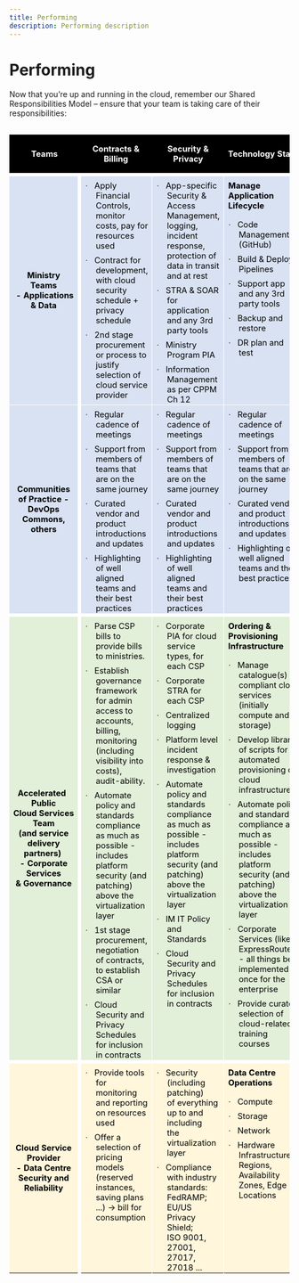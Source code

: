 ```yaml
---
title: Performing
description: Performing description
---
```


# Performing
Now that you’re up and running in the cloud, remember our Shared Responsibilities Model – ensure that your team is taking care of their responsibilities:

<table class="MsoTable15Grid4" border="1" cellspacing="0" cellpadding="0" align="left"  style="width:100%;border-collapse:collapse;border:none;" summary="Public Cloud Accelerator Service Shared Responsibilities Model for compute and storage, clarifying the responsibilities shared between Ministry Teams, Communities of Practice, Accelerated Public Cloud Services Team and the Cloud Service Providers.">
 <tbody><tr style="height:27.4pt">
  <th width="153" style="width:115.05pt;border:none;border-bottom:solid white 4.5pt;
  background:black;padding:0cm 5.4pt 0cm 5.4pt;height:27.4pt">
  <p class="MsoNormal" align="center" style="text-align:center"><b><span style="font-size:11.0pt;color:white">Teams</span></b></p>
  </th>
  <th width="243" style="width:182.1pt;border:none;border-bottom:solid white 4.5pt;
  background:black;padding:0cm 5.4pt 0cm 5.4pt;height:27.4pt">
  <p class="MsoNormal" align="center" style="text-align:center"><b><span style="font-size:11.0pt;color:white">Contracts &amp; Billing</span></b></p>
  </th>
  <th width="246" style="width:184.3pt;border:none;border-bottom:solid white 4.5pt;
  background:black;padding:0cm 5.4pt 0cm 5.4pt;height:27.4pt">
  <p class="MsoNormal" align="center" style="text-align:center"><b><span style="font-size:11.0pt;color:white">Security &amp; Privacy</span></b></p>
  </th>
  <th width="274" style="width:205.55pt;border:none;border-bottom:solid white 4.5pt;
  background:black;padding:0cm 5.4pt 0cm 5.4pt;height:27.4pt">
  <p class="MsoNormal" align="center" style="text-align:center"><b><span style="font-size:11.0pt;color:white">Technology Stack</span></b></p>
  </th>
 </tr>
 <tr style="height:159.65pt">
  <td width="153" style="width:115.05pt;border-top:none;border-left:none;
  border-bottom:solid white 1.0pt;border-right:solid white 4.5pt;background:
  #D9E2F3;padding:0cm 5.4pt 0cm 5.4pt;height:159.65pt">
  <p class="MsoNormal" align="center" style="text-align:center"><b><span style="font-size:11.0pt;color:black">Ministry Teams<br>
  &nbsp;- Applications &amp; Data</span></b></p>
  </td>
  <td width="243" valign="top" style="width:182.1pt;border-top:none;border-left:
  none;border-bottom:solid white 1.0pt;border-right:solid white 1.0pt;
  background:#D9E2F3;padding:0cm 5.4pt 0cm 5.4pt;height:159.65pt">
  <p class="MsoListParagraph" style="margin-top:6.0pt;margin-right:0cm;
  margin-bottom:0cm;margin-left:14.2pt;margin-bottom:.0001pt;text-indent:-14.2pt"><span style="font-size:11.0pt;font-family:Symbol">·<span style="font:7.0pt &quot;Times New Roman&quot;">&nbsp;&nbsp;&nbsp;&nbsp;
  </span></span><span style="font-size:11.0pt;color:black">Apply Financial
  Controls, monitor costs, pay for resources used</span></p>
  <p class="MsoListParagraph" style="margin-top:6.0pt;margin-right:0cm;
  margin-bottom:0cm;margin-left:14.2pt;margin-bottom:.0001pt;text-indent:-14.2pt"><span style="font-size:11.0pt;font-family:Symbol">·<span style="font:7.0pt &quot;Times New Roman&quot;">&nbsp;&nbsp;&nbsp;&nbsp;
  </span></span><span style="font-size:11.0pt;color:black">Contract for
  development, with cloud security schedule + privacy schedule</span></p>
  <p class="MsoListParagraph" style="margin-top:6.0pt;margin-right:0cm;
  margin-bottom:0cm;margin-left:14.2pt;margin-bottom:.0001pt;text-indent:-14.2pt"><span style="font-size:11.0pt;font-family:Symbol">·<span style="font:7.0pt &quot;Times New Roman&quot;">&nbsp;&nbsp;&nbsp;&nbsp;
  </span></span><span style="font-size:11.0pt;color:black">2nd stage procurement
  or process to justify selection of cloud service provider</span></p>
  </td>
  <td width="246" valign="top" style="width:184.3pt;border-top:none;border-left:
  none;border-bottom:solid white 1.0pt;border-right:solid white 1.0pt;
  background:#D9E2F3;padding:0cm 5.4pt 0cm 5.4pt;height:159.65pt">
  <p class="MsoListParagraph" style="margin-top:6.0pt;margin-right:0cm;
  margin-bottom:0cm;margin-left:14.2pt;margin-bottom:.0001pt;text-indent:-14.2pt"><span style="font-size:11.0pt;font-family:Symbol">·<span style="font:7.0pt &quot;Times New Roman&quot;">&nbsp;&nbsp;&nbsp;&nbsp;
  </span></span><span style="font-size:11.0pt;color:black">App-specific
  Security &amp; Access Management, logging, incident response, protection of
  data in transit and at rest</span></p>
  <p class="MsoListParagraph" style="margin-top:6.0pt;margin-right:0cm;
  margin-bottom:0cm;margin-left:14.2pt;margin-bottom:.0001pt;text-indent:-14.2pt"><span style="font-size:11.0pt;font-family:Symbol">·<span style="font:7.0pt &quot;Times New Roman&quot;">&nbsp;&nbsp;&nbsp;&nbsp;
  </span></span><span style="font-size:11.0pt;color:black">STRA &amp; SOAR for
  application and any 3rd party tools</span></p>
  <p class="MsoListParagraph" style="margin-top:6.0pt;margin-right:0cm;
  margin-bottom:0cm;margin-left:14.2pt;margin-bottom:.0001pt;text-indent:-14.2pt"><span style="font-size:11.0pt;font-family:Symbol">·<span style="font:7.0pt &quot;Times New Roman&quot;">&nbsp;&nbsp;&nbsp;&nbsp;
  </span></span><span style="font-size:11.0pt;color:black">Ministry Program PIA</span></p>
  <p class="MsoListParagraph" style="margin-top:6.0pt;margin-right:0cm;
  margin-bottom:0cm;margin-left:14.2pt;margin-bottom:.0001pt;text-indent:-14.2pt"><span style="font-size:11.0pt;font-family:Symbol">·<span style="font:7.0pt &quot;Times New Roman&quot;">&nbsp;&nbsp;&nbsp;&nbsp;
  </span></span><span style="font-size:11.0pt;color:black">Information
  Management as per CPPM Ch 12</span></p>
  </td>
  <td width="274" valign="top" style="width:205.55pt;border:none;border-bottom:
  solid white 1.0pt;background:#D9E2F3;padding:0cm 5.4pt 0cm 5.4pt;height:159.65pt">
  <p class="MsoNormal" style="margin-top:6.0pt"><b><span style="font-size:11.0pt;
  color:black">Manage Application Lifecycle</span></b></p>
  <p class="MsoListParagraph" style="margin-top:6.0pt;margin-right:0cm;
  margin-bottom:0cm;margin-left:14.2pt;margin-bottom:.0001pt;text-indent:-14.2pt"><span style="font-size:11.0pt;font-family:Symbol">·<span style="font:7.0pt &quot;Times New Roman&quot;">&nbsp;&nbsp;&nbsp;&nbsp;
  </span></span><span style="font-size:11.0pt;color:black">Code Management
  (GitHub)</span></p>
  <p class="MsoListParagraph" style="margin-top:6.0pt;margin-right:0cm;
  margin-bottom:0cm;margin-left:14.2pt;margin-bottom:.0001pt;text-indent:-14.2pt"><span style="font-size:11.0pt;font-family:Symbol">·<span style="font:7.0pt &quot;Times New Roman&quot;">&nbsp;&nbsp;&nbsp;&nbsp;
  </span></span><span style="font-size:11.0pt;color:black">Build &amp; Deploy
  Pipelines</span></p>
  <p class="MsoListParagraph" style="margin-top:6.0pt;margin-right:0cm;
  margin-bottom:0cm;margin-left:14.2pt;margin-bottom:.0001pt;text-indent:-14.2pt"><span style="font-size:11.0pt;font-family:Symbol">·<span style="font:7.0pt &quot;Times New Roman&quot;">&nbsp;&nbsp;&nbsp;&nbsp;
  </span></span><span style="font-size:11.0pt;color:black">Support app and any
  3rd party tools</span></p>
  <p class="MsoListParagraph" style="margin-top:6.0pt;margin-right:0cm;
  margin-bottom:0cm;margin-left:14.2pt;margin-bottom:.0001pt;text-indent:-14.2pt"><span style="font-size:11.0pt;font-family:Symbol">·<span style="font:7.0pt &quot;Times New Roman&quot;">&nbsp;&nbsp;&nbsp;&nbsp;
  </span></span><span style="font-size:11.0pt;color:black">Backup and restore</span></p>
  <p class="MsoListParagraph" style="margin-top:6.0pt;margin-right:0cm;
  margin-bottom:0cm;margin-left:14.2pt;margin-bottom:.0001pt;text-indent:-14.2pt"><span style="font-size:11.0pt;font-family:Symbol">·<span style="font:7.0pt &quot;Times New Roman&quot;">&nbsp;&nbsp;&nbsp;&nbsp;
  </span></span><span style="font-size:11.0pt;color:black">DR plan and test</span></p>
  </td>
 </tr>
 <tr style="height:133.55pt">
  <td width="153" style="width:115.05pt;border-top:none;border-left:none;
  border-bottom:solid white 4.5pt;border-right:solid white 4.5pt;background:
  #D9E2F3;padding:0cm 5.4pt 0cm 5.4pt;height:133.55pt">
  <p class="MsoNormal" align="center" style="text-align:center"><b><span style="font-size:11.0pt;color:black">Communities of Practice - DevOps
  Commons, others</span></b></p>
  </td>
  <td width="243" valign="top" style="width:182.1pt;border-top:none;border-left:
  none;border-bottom:solid white 4.5pt;border-right:solid white 1.0pt;
  background:#D9E2F3;padding:0cm 5.4pt 0cm 5.4pt;height:133.55pt">
  <p class="MsoListParagraph" style="margin-top:6.0pt;margin-right:0cm;
  margin-bottom:0cm;margin-left:14.2pt;margin-bottom:.0001pt;text-indent:-14.2pt"><span style="font-size:11.0pt;font-family:Symbol">·<span style="font:7.0pt &quot;Times New Roman&quot;">&nbsp;&nbsp;&nbsp;&nbsp;
  </span></span><span style="font-size:11.0pt;color:black">Regular cadence of
  meetings</span></p>
  <p class="MsoListParagraph" style="margin-top:6.0pt;margin-right:0cm;
  margin-bottom:0cm;margin-left:14.2pt;margin-bottom:.0001pt;text-indent:-14.2pt"><span style="font-size:11.0pt;font-family:Symbol">·<span style="font:7.0pt &quot;Times New Roman&quot;">&nbsp;&nbsp;&nbsp;&nbsp;
  </span></span><span style="font-size:11.0pt;color:black">Support from members
  of teams that are on the same journey</span></p>
  <p class="MsoListParagraph" style="margin-top:6.0pt;margin-right:0cm;
  margin-bottom:0cm;margin-left:14.2pt;margin-bottom:.0001pt;text-indent:-14.2pt"><span style="font-size:11.0pt;font-family:Symbol">·<span style="font:7.0pt &quot;Times New Roman&quot;">&nbsp;&nbsp;&nbsp;&nbsp;
  </span></span><span style="font-size:11.0pt;color:black">Curated vendor and
  product introductions and updates</span></p>
  <p class="MsoListParagraph" style="margin-top:6.0pt;margin-right:0cm;
  margin-bottom:0cm;margin-left:14.2pt;margin-bottom:.0001pt;text-indent:-14.2pt"><span style="font-size:11.0pt;font-family:Symbol">·<span style="font:7.0pt &quot;Times New Roman&quot;">&nbsp;&nbsp;&nbsp;&nbsp;
  </span></span><span style="font-size:11.0pt;color:black">Highlighting of well
  aligned teams and their best practices</span></p>
  </td>
  <td width="246" valign="top" style="width:184.3pt;border-top:none;border-left:
  none;border-bottom:solid white 4.5pt;border-right:solid white 1.0pt;
  background:#D9E2F3;padding:0cm 5.4pt 0cm 5.4pt;height:133.55pt">
  <p class="MsoListParagraph" style="margin-top:6.0pt;margin-right:0cm;
  margin-bottom:0cm;margin-left:14.2pt;margin-bottom:.0001pt;text-indent:-14.2pt"><span style="font-size:11.0pt;font-family:Symbol">·<span style="font:7.0pt &quot;Times New Roman&quot;">&nbsp;&nbsp;&nbsp;&nbsp;
  </span></span><span style="font-size:11.0pt;color:black">Regular cadence of
  meetings</span></p>
  <p class="MsoListParagraph" style="margin-top:6.0pt;margin-right:0cm;
  margin-bottom:0cm;margin-left:14.2pt;margin-bottom:.0001pt;text-indent:-14.2pt"><span style="font-size:11.0pt;font-family:Symbol">·<span style="font:7.0pt &quot;Times New Roman&quot;">&nbsp;&nbsp;&nbsp;&nbsp;
  </span></span><span style="font-size:11.0pt;color:black">Support from members
  of teams that are on the same journey</span></p>
  <p class="MsoListParagraph" style="margin-top:6.0pt;margin-right:0cm;
  margin-bottom:0cm;margin-left:14.2pt;margin-bottom:.0001pt;text-indent:-14.2pt"><span style="font-size:11.0pt;font-family:Symbol">·<span style="font:7.0pt &quot;Times New Roman&quot;">&nbsp;&nbsp;&nbsp;&nbsp;
  </span></span><span style="font-size:11.0pt;color:black">Curated vendor and
  product introductions and updates</span></p>
  <p class="MsoListParagraph" style="margin-top:6.0pt;margin-right:0cm;
  margin-bottom:0cm;margin-left:14.2pt;margin-bottom:.0001pt;text-indent:-14.2pt"><span style="font-size:11.0pt;font-family:Symbol">·<span style="font:7.0pt &quot;Times New Roman&quot;">&nbsp;&nbsp;&nbsp;&nbsp;
  </span></span><span style="font-size:11.0pt;color:black">Highlighting of well
  aligned teams and their best practices</span></p>
  </td>
  <td width="274" valign="top" style="width:205.55pt;border-top:none;border-left:
  none;border-bottom:solid white 4.5pt;border-right:solid white 1.0pt;
  background:#D9E2F3;padding:0cm 5.4pt 0cm 5.4pt;height:133.55pt">
  <p class="MsoListParagraph" style="margin-top:6.0pt;margin-right:0cm;
  margin-bottom:0cm;margin-left:14.2pt;margin-bottom:.0001pt;text-indent:-14.2pt"><span style="font-size:11.0pt;font-family:Symbol">·<span style="font:7.0pt &quot;Times New Roman&quot;">&nbsp;&nbsp;&nbsp;&nbsp;
  </span></span><span style="font-size:11.0pt;color:black">Regular cadence of
  meetings</span></p>
  <p class="MsoListParagraph" style="margin-top:6.0pt;margin-right:0cm;
  margin-bottom:0cm;margin-left:14.2pt;margin-bottom:.0001pt;text-indent:-14.2pt"><span style="font-size:11.0pt;font-family:Symbol">·<span style="font:7.0pt &quot;Times New Roman&quot;">&nbsp;&nbsp;&nbsp;&nbsp;
  </span></span><span style="font-size:11.0pt;color:black">Support from members
  of teams that are on the same journey</span></p>
  <p class="MsoListParagraph" style="margin-top:6.0pt;margin-right:0cm;
  margin-bottom:0cm;margin-left:14.2pt;margin-bottom:.0001pt;text-indent:-14.2pt"><span style="font-size:11.0pt;font-family:Symbol">·<span style="font:7.0pt &quot;Times New Roman&quot;">&nbsp;&nbsp;&nbsp;&nbsp;
  </span></span><span style="font-size:11.0pt;color:black">Curated vendor and
  product introductions and updates</span></p>
  <p class="MsoListParagraph" style="margin-top:6.0pt;margin-right:0cm;
  margin-bottom:0cm;margin-left:14.2pt;margin-bottom:.0001pt;text-indent:-14.2pt"><span style="font-size:11.0pt;font-family:Symbol">·<span style="font:7.0pt &quot;Times New Roman&quot;">&nbsp;&nbsp;&nbsp;&nbsp;
  </span></span><span style="font-size:11.0pt;color:black">Highlighting of well
  aligned teams and their best practices</span></p>
  </td>
 </tr>
 <tr style="height:120.0pt">
  <td width="153" style="width:115.05pt;border-top:none;border-left:none;
  border-bottom:solid white 4.5pt;border-right:solid white 4.5pt;background:
  #E2EFD9;padding:0cm 5.4pt 0cm 5.4pt;height:120.0pt">
  <p class="MsoNormal" align="center" style="text-align:center;text-indent:-5.05pt"><b><span style="font-size:11.0pt;color:black">Accelerated Public<br>
  Cloud&nbsp;Services Team<br>
  (and service delivery<br>
  partners)&nbsp;<br>
  -&nbsp;Corporate Services<br>
  &amp; Governance</span></b></p>
  </td>
  <td width="243" valign="top" style="width:182.1pt;border-top:none;border-left:
  none;border-bottom:solid white 4.5pt;border-right:solid white 1.0pt;
  background:#E2EFD9;padding:0cm 5.4pt 0cm 5.4pt;height:120.0pt">
  <p class="MsoListParagraph" style="margin-top:6.0pt;margin-right:0cm;
  margin-bottom:0cm;margin-left:14.2pt;margin-bottom:.0001pt;text-indent:-14.2pt"><span style="font-size:11.0pt;font-family:Symbol">·<span style="font:7.0pt &quot;Times New Roman&quot;">&nbsp;&nbsp;&nbsp;&nbsp;
  </span></span><span style="font-size:11.0pt;color:black">Parse CSP bills to
  provide bills to ministries.</span></p>
  <p class="MsoListParagraph" style="margin-top:6.0pt;margin-right:0cm;
  margin-bottom:0cm;margin-left:14.2pt;margin-bottom:.0001pt;text-indent:-14.2pt"><span style="font-size:11.0pt;font-family:Symbol">·<span style="font:7.0pt &quot;Times New Roman&quot;">&nbsp;&nbsp;&nbsp;&nbsp;
  </span></span><span style="font-size:11.0pt;color:black">Establish governance
  framework for admin access to accounts, billing, monitoring (including
  visibility into costs),<br>
  audit-ability.</span></p>
  <p class="MsoListParagraph" style="margin-top:6.0pt;margin-right:0cm;
  margin-bottom:0cm;margin-left:14.2pt;margin-bottom:.0001pt;text-indent:-14.2pt"><span style="font-size:11.0pt;font-family:Symbol">·<span style="font:7.0pt &quot;Times New Roman&quot;">&nbsp;&nbsp;&nbsp;&nbsp;
  </span></span><span style="font-size:11.0pt;color:black">Automate policy and
  standards compliance as much as possible - includes platform security (and
  patching) above the virtualization layer</span></p>
  <p class="MsoListParagraph" style="margin-top:6.0pt;margin-right:0cm;
  margin-bottom:0cm;margin-left:14.2pt;margin-bottom:.0001pt;text-indent:-14.2pt"><span style="font-size:11.0pt;font-family:Symbol">·<span style="font:7.0pt &quot;Times New Roman&quot;">&nbsp;&nbsp;&nbsp;&nbsp;
  </span></span><span style="font-size:11.0pt;color:black">1st stage
  procurement, negotiation of contracts, to establish CSA or similar</span></p>
  <p class="MsoListParagraph" style="margin-top:6.0pt;margin-right:0cm;
  margin-bottom:0cm;margin-left:14.2pt;margin-bottom:.0001pt;text-indent:-14.2pt"><span style="font-size:11.0pt;font-family:Symbol">·<span style="font:7.0pt &quot;Times New Roman&quot;">&nbsp;&nbsp;&nbsp;&nbsp;
  </span></span><span style="font-size:11.0pt;color:black">Cloud Security and
  Privacy Schedules for inclusion in contracts</span></p>
  </td>
  <td width="246" valign="top" style="width:184.3pt;border-top:none;border-left:
  none;border-bottom:solid white 4.5pt;border-right:solid white 1.0pt;
  background:#E2EFD9;padding:0cm 5.4pt 0cm 5.4pt;height:120.0pt">
  <p class="MsoListParagraph" style="margin-top:6.0pt;margin-right:0cm;
  margin-bottom:0cm;margin-left:14.2pt;margin-bottom:.0001pt;text-indent:-14.2pt"><span style="font-size:11.0pt;font-family:Symbol">·<span style="font:7.0pt &quot;Times New Roman&quot;">&nbsp;&nbsp;&nbsp;&nbsp;
  </span></span><span style="font-size:11.0pt;color:black">Corporate PIA for
  cloud service<br>
  types, for each CSP</span></p>
  <p class="MsoListParagraph" style="margin-top:6.0pt;margin-right:0cm;
  margin-bottom:0cm;margin-left:14.2pt;margin-bottom:.0001pt;text-indent:-14.2pt"><span style="font-size:11.0pt;font-family:Symbol">·<span style="font:7.0pt &quot;Times New Roman&quot;">&nbsp;&nbsp;&nbsp;&nbsp;
  </span></span><span style="font-size:11.0pt;color:black">Corporate STRA for
  each CSP</span></p>
  <p class="MsoListParagraph" style="margin-top:6.0pt;margin-right:0cm;
  margin-bottom:0cm;margin-left:14.2pt;margin-bottom:.0001pt;text-indent:-14.2pt"><span style="font-size:11.0pt;font-family:Symbol">·<span style="font:7.0pt &quot;Times New Roman&quot;">&nbsp;&nbsp;&nbsp;&nbsp;
  </span></span><span style="font-size:11.0pt;color:black">Centralized logging</span></p>
  <p class="MsoListParagraph" style="margin-top:6.0pt;margin-right:0cm;
  margin-bottom:0cm;margin-left:14.2pt;margin-bottom:.0001pt;text-indent:-14.2pt"><span style="font-size:11.0pt;font-family:Symbol">·<span style="font:7.0pt &quot;Times New Roman&quot;">&nbsp;&nbsp;&nbsp;&nbsp;
  </span></span><span style="font-size:11.0pt;color:black">Platform level
  incident response &amp; investigation</span></p>
  <p class="MsoListParagraph" style="margin-top:6.0pt;margin-right:0cm;
  margin-bottom:0cm;margin-left:14.2pt;margin-bottom:.0001pt;text-indent:-14.2pt"><span style="font-size:11.0pt;font-family:Symbol">·<span style="font:7.0pt &quot;Times New Roman&quot;">&nbsp;&nbsp;&nbsp;&nbsp;
  </span></span><span style="font-size:11.0pt;color:black">Automate policy and
  standards compliance as much as possible - includes platform security (and
  patching) above the virtualization layer</span></p>
  <p class="MsoListParagraph" style="margin-top:6.0pt;margin-right:0cm;
  margin-bottom:0cm;margin-left:14.2pt;margin-bottom:.0001pt;text-indent:-14.2pt"><span style="font-size:11.0pt;font-family:Symbol">·<span style="font:7.0pt &quot;Times New Roman&quot;">&nbsp;&nbsp;&nbsp;&nbsp;
  </span></span><span style="font-size:11.0pt;color:black">IM IT Policy and
  Standards</span></p>
  <p class="MsoListParagraph" style="margin-top:6.0pt;margin-right:0cm;
  margin-bottom:0cm;margin-left:14.2pt;margin-bottom:.0001pt;text-indent:-14.2pt"><span style="font-size:11.0pt;font-family:Symbol">·<span style="font:7.0pt &quot;Times New Roman&quot;">&nbsp;&nbsp;&nbsp;&nbsp;
  </span></span><span style="font-size:11.0pt;color:black">Cloud Security and
  Privacy Schedules for inclusion in contracts</span></p>
  </td>
  <td width="274" valign="top" style="width:205.55pt;border:none;border-bottom:
  solid white 4.5pt;background:#E2EFD9;padding:0cm 5.4pt 0cm 5.4pt;height:120.0pt">
  <p class="MsoNormal" style="margin-top:6.0pt"><b><span style="font-size:11.0pt;
  color:black">Ordering &amp; Provisioning Infrastructure</span></b></p>
  <p class="MsoListParagraph" style="margin-top:6.0pt;margin-right:0cm;
  margin-bottom:0cm;margin-left:14.2pt;margin-bottom:.0001pt;text-indent:-14.2pt"><span style="font-size:11.0pt;font-family:Symbol">·<span style="font:7.0pt &quot;Times New Roman&quot;">&nbsp;&nbsp;&nbsp;&nbsp;
  </span></span><span style="font-size:11.0pt;color:black">Manage catalogue(s)
  of compliant&nbsp;cloud services (initially compute and storage)</span></p>
  <p class="MsoListParagraph" style="margin-top:6.0pt;margin-right:0cm;
  margin-bottom:0cm;margin-left:14.2pt;margin-bottom:.0001pt;text-indent:-14.2pt"><span style="font-size:11.0pt;font-family:Symbol">·<span style="font:7.0pt &quot;Times New Roman&quot;">&nbsp;&nbsp;&nbsp;&nbsp;
  </span></span><span style="font-size:11.0pt;color:black">Develop library of
  scripts for automated provisioning of cloud infrastructure</span></p>
  <p class="MsoListParagraph" style="margin-top:6.0pt;margin-right:0cm;
  margin-bottom:0cm;margin-left:14.2pt;margin-bottom:.0001pt;text-indent:-14.2pt"><span style="font-size:11.0pt;font-family:Symbol">·<span style="font:7.0pt &quot;Times New Roman&quot;">&nbsp;&nbsp;&nbsp;&nbsp;
  </span></span><span style="font-size:11.0pt;color:black">Automate policy and
  standards compliance as much as possible - includes platform security (and
  patching) above the virtualization layer</span></p>
  <p class="MsoListParagraph" style="margin-top:6.0pt;margin-right:0cm;
  margin-bottom:0cm;margin-left:14.2pt;margin-bottom:.0001pt;text-indent:-14.2pt"><span style="font-size:11.0pt;font-family:Symbol">·<span style="font:7.0pt &quot;Times New Roman&quot;">&nbsp;&nbsp;&nbsp;&nbsp;
  </span></span><span style="font-size:11.0pt;color:black">Corporate Services
  (like ExpressRoute)<br>
  - all things best implemented once for the enterprise</span></p>
  <p class="MsoListParagraph" style="margin-top:6.0pt;margin-right:0cm;
  margin-bottom:0cm;margin-left:14.2pt;margin-bottom:.0001pt;text-indent:-14.2pt"><span style="font-size:11.0pt;font-family:Symbol">·<span style="font:7.0pt &quot;Times New Roman&quot;">&nbsp;&nbsp;&nbsp;&nbsp;
  </span></span><span style="font-size:11.0pt;color:black">Provide curated
  selection of cloud-related training courses</span></p>
  </td>
 </tr>
 <tr style="height:127.45pt">
  <td width="153" style="width:115.05pt;border:none;border-right:solid white 4.5pt;
  background:#FFF6DB;padding:0cm 5.4pt 0cm 5.4pt;height:127.45pt">
  <p class="MsoNormal" align="center" style="text-align:center"><b><span style="font-size:11.0pt;color:black">Cloud Service Provider<br>
  -&nbsp;Data Centre Security and Reliability</span></b></p>
  </td>
  <td width="243" valign="top" style="width:182.1pt;border:none;border-right:solid white 1.0pt;
  background:#FFF6DB;padding:0cm 5.4pt 0cm 5.4pt;height:127.45pt">
  <p class="MsoListParagraph" style="margin-top:6.0pt;margin-right:0cm;
  margin-bottom:0cm;margin-left:14.2pt;margin-bottom:.0001pt;text-indent:-14.2pt"><span style="font-size:11.0pt;font-family:Symbol">·<span style="font:7.0pt &quot;Times New Roman&quot;">&nbsp;&nbsp;&nbsp;&nbsp;
  </span></span><span style="font-size:11.0pt;color:black">Provide tools for
  monitoring and reporting on resources used</span></p>
  <p class="MsoListParagraph" style="margin-top:6.0pt;margin-right:0cm;
  margin-bottom:0cm;margin-left:14.2pt;margin-bottom:.0001pt;text-indent:-14.2pt"><span style="font-size:11.0pt;font-family:Symbol">·<span style="font:7.0pt &quot;Times New Roman&quot;">&nbsp;&nbsp;&nbsp;&nbsp;
  </span></span><span style="font-size:11.0pt;color:black">Offer a selection of
  pricing models<br>
  (reserved instances, saving plans ...) -&gt; bill for consumption</span></p>
  </td>
  <td width="246" valign="top" style="width:184.3pt;border:none;border-right:solid white 1.0pt;
  background:#FFF6DB;padding:0cm 5.4pt 0cm 5.4pt;height:127.45pt">
  <p class="MsoListParagraph" style="margin-top:6.0pt;margin-right:0cm;
  margin-bottom:0cm;margin-left:14.2pt;margin-bottom:.0001pt;text-indent:-14.2pt"><span style="font-size:11.0pt;font-family:Symbol">·<span style="font:7.0pt &quot;Times New Roman&quot;">&nbsp;&nbsp;&nbsp;&nbsp;
  </span></span><span style="font-size:11.0pt;color:black">Security (including patching)<br>
  of everything up to and including<br>
  the virtualization layer</span></p>
  <p class="MsoListParagraph" style="margin-top:6.0pt;margin-right:0cm;
  margin-bottom:0cm;margin-left:14.2pt;margin-bottom:.0001pt;text-indent:-14.2pt"><span style="font-size:11.0pt;font-family:Symbol">·<span style="font:7.0pt &quot;Times New Roman&quot;">&nbsp;&nbsp;&nbsp;&nbsp;
  </span></span><span style="font-size:11.0pt;color:black">Compliance with
  industry standards:<br>
  FedRAMP; EU/US Privacy Shield;<br>
  ISO 9001, 27001, 27017, 27018 ...</span></p>
  </td>
  <td width="274" valign="top" style="width:205.55pt;border:none;background:#FFF6DB;
  padding:0cm 5.4pt 0cm 5.4pt;height:127.45pt">
  <p class="MsoNormal" style="margin-top:6.0pt"><b><span style="font-size:11.0pt;
  color:black">Data Centre Operations</span></b></p>
  <p class="MsoListParagraph" style="margin-top:6.0pt;margin-right:0cm;
  margin-bottom:0cm;margin-left:14.2pt;margin-bottom:.0001pt;text-indent:-14.2pt"><span style="font-size:11.0pt;font-family:Symbol">·<span style="font:7.0pt &quot;Times New Roman&quot;">&nbsp;&nbsp;&nbsp;&nbsp;
  </span></span><span style="font-size:11.0pt;color:black">Compute</span></p>
  <p class="MsoListParagraph" style="margin-top:6.0pt;margin-right:0cm;
  margin-bottom:0cm;margin-left:14.2pt;margin-bottom:.0001pt;text-indent:-14.2pt"><span style="font-size:11.0pt;font-family:Symbol">·<span style="font:7.0pt &quot;Times New Roman&quot;">&nbsp;&nbsp;&nbsp;&nbsp;
  </span></span><span style="font-size:11.0pt;color:black">Storage</span></p>
  <p class="MsoListParagraph" style="margin-top:6.0pt;margin-right:0cm;
  margin-bottom:0cm;margin-left:14.2pt;margin-bottom:.0001pt;text-indent:-14.2pt"><span style="font-size:11.0pt;font-family:Symbol">·<span style="font:7.0pt &quot;Times New Roman&quot;">&nbsp;&nbsp;&nbsp;&nbsp;
  </span></span><span style="font-size:11.0pt;color:black">Network</span></p>
  <p class="MsoListParagraph" style="margin-top:6.0pt;margin-right:0cm;
  margin-bottom:0cm;margin-left:14.2pt;margin-bottom:.0001pt;text-indent:-14.2pt"><span style="font-size:11.0pt;font-family:Symbol">·<span style="font:7.0pt &quot;Times New Roman&quot;">&nbsp;&nbsp;&nbsp;&nbsp;
  </span></span><span style="font-size:11.0pt;color:black">Hardware
  Infrastructure - Regions, Availability Zones, Edge Locations</span></p>
  </td>
 </tr>
</tbody></table>